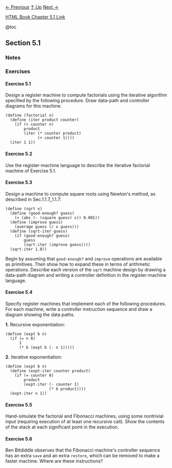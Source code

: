 <div class="nav">
    <span class="activenav"><a href="../ch4/notes-ch4-4.html">← Previous</a></span>
    <span class="activenav"><a href="../index.html">↑ Up</a></span>
    <span class="activenav"><a href="notes-ch5-2.html">Next →</a></span>
</div>

[HTML Book Chapter 5.1 Link](https://sarabander.github.io/sicp/html/5_002e1.xhtml#g_t5_002e1)

@toc

## Section 5.1

### Notes

### Exercises

#### Exercise 5.1

Design a register machine to
compute factorials using the iterative algorithm specified by the following
procedure.  Draw data-path and controller diagrams for this machine.

```rkt
(define (factorial n)
  (define (iter product counter)
    (if (> counter n)
        product
        (iter (* counter product)
              (+ counter 1))))
  (iter 1 1))
```

#### Exercise 5.2

Use the register-machine language
to describe the iterative factorial machine of Exercise 5.1.

#### Exercise 5.3

Design a machine to compute square
roots using Newton's method, as described in Sec.1.1.7,,1.1.7:

```rkt
(define (sqrt x)
  (define (good-enough? guess)
    (< (abs (- (square guess) x)) 0.001))
  (define (improve guess)
    (average guess (/ x guess)))
  (define (sqrt-iter guess)
    (if (good-enough? guess)
        guess
        (sqrt-iter (improve guess))))
  (sqrt-iter 1.0))
```

Begin by assuming that `good-enough?` and `improve` operations are
available as primitives.  Then show how to expand these in terms of arithmetic
operations.  Describe each version of the `sqrt` machine design by drawing
a data-path diagram and writing a controller definition in the register-machine
language.

#### Exercise 5.4

Specify register machines that
implement each of the following procedures.  For each machine, write a
controller instruction sequence and draw a diagram showing the data paths.

**1.** Recursive exponentiation:

```rkt
(define (expt b n)
  (if (= n 0)
      1
      (* b (expt b (- n 1)))))
```

**2.** Iterative exponentiation:

```rkt
(define (expt b n)
  (define (expt-iter counter product)
    (if (= counter 0)
        product
        (expt-iter (- counter 1)
                   (* b product))))
  (expt-iter n 1))
```



#### Exercise 5.5

Hand-simulate the factorial and
Fibonacci machines, using some nontrivial input (requiring execution of at
least one recursive call).  Show the contents of the stack at each significant
point in the execution.

#### Exercise 5.6

Ben Bitdiddle observes that the
Fibonacci machine's controller sequence has an extra `save` and an extra
`restore`, which can be removed to make a faster machine.  Where are these
instructions?

